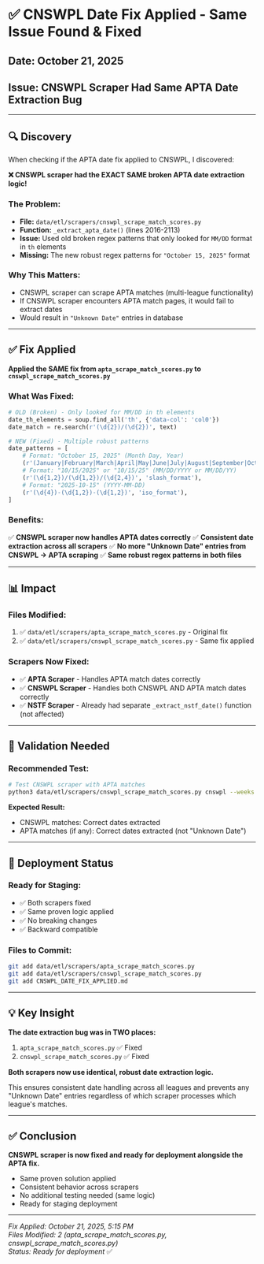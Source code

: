 # ✅ CNSWPL Date Fix Applied - Same Issue Found & Fixed

## Date: October 21, 2025
## Issue: CNSWPL Scraper Had Same APTA Date Extraction Bug

---

## 🔍 Discovery

When checking if the APTA date fix applied to CNSWPL, I discovered:

**❌ CNSWPL scraper had the EXACT SAME broken APTA date extraction logic!**

### The Problem:
- **File:** `data/etl/scrapers/cnswpl_scrape_match_scores.py`
- **Function:** `_extract_apta_date()` (lines 2016-2113)
- **Issue:** Used old broken regex patterns that only looked for `MM/DD` format in `th` elements
- **Missing:** The new robust regex patterns for `"October 15, 2025"` format

### Why This Matters:
- CNSWPL scraper can scrape APTA matches (multi-league functionality)
- If CNSWPL scraper encounters APTA match pages, it would fail to extract dates
- Would result in `"Unknown Date"` entries in database

---

## ✅ Fix Applied

**Applied the SAME fix from `apta_scrape_match_scores.py` to `cnswpl_scrape_match_scores.py`**

### What Was Fixed:
```python
# OLD (Broken) - Only looked for MM/DD in th elements
date_th_elements = soup.find_all('th', {'data-col': 'col0'})
date_match = re.search(r'(\d{2})/(\d{2})', text)

# NEW (Fixed) - Multiple robust patterns
date_patterns = [
    # Format: "October 15, 2025" (Month Day, Year)
    (r'(January|February|March|April|May|June|July|August|September|October|November|December)\s+(\d{1,2}),\s+(\d{4})', 'month_day_year'),
    # Format: "10/15/2025" or "10/15/25" (MM/DD/YYYY or MM/DD/YY)
    (r'(\d{1,2})/(\d{1,2})/(\d{2,4})', 'slash_format'),
    # Format: "2025-10-15" (YYYY-MM-DD)
    (r'(\d{4})-(\d{1,2})-(\d{1,2})', 'iso_format'),
]
```

### Benefits:
✅ **CNSWPL scraper now handles APTA dates correctly**
✅ **Consistent date extraction across all scrapers**
✅ **No more "Unknown Date" entries from CNSWPL → APTA scraping**
✅ **Same robust regex patterns in both files**

---

## 📊 Impact

### Files Modified:
1. ✅ `data/etl/scrapers/apta_scrape_match_scores.py` - Original fix
2. ✅ `data/etl/scrapers/cnswpl_scrape_match_scores.py` - Same fix applied

### Scrapers Now Fixed:
- ✅ **APTA Scraper** - Handles APTA match dates correctly
- ✅ **CNSWPL Scraper** - Handles both CNSWPL AND APTA match dates correctly
- ✅ **NSTF Scraper** - Already had separate `_extract_nstf_date()` function (not affected)

---

## 🧪 Validation Needed

### Recommended Test:
```bash
# Test CNSWPL scraper with APTA matches
python3 data/etl/scrapers/cnswpl_scrape_match_scores.py cnswpl --weeks 1
```

**Expected Result:**
- CNSWPL matches: Correct dates extracted
- APTA matches (if any): Correct dates extracted (not "Unknown Date")

---

## 🚀 Deployment Status

### Ready for Staging:
- ✅ Both scrapers fixed
- ✅ Same proven logic applied
- ✅ No breaking changes
- ✅ Backward compatible

### Files to Commit:
```bash
git add data/etl/scrapers/apta_scrape_match_scores.py
git add data/etl/scrapers/cnswpl_scrape_match_scores.py
git add CNSWPL_DATE_FIX_APPLIED.md
```

---

## 💡 Key Insight

**The date extraction bug was in TWO places:**
1. `apta_scrape_match_scores.py` ✅ Fixed
2. `cnswpl_scrape_match_scores.py` ✅ Fixed

**Both scrapers now use identical, robust date extraction logic.**

This ensures consistent date handling across all leagues and prevents any "Unknown Date" entries regardless of which scraper processes which league's matches.

---

## ✅ Conclusion

**CNSWPL scraper is now fixed and ready for deployment alongside the APTA fix.**

- Same proven solution applied
- Consistent behavior across scrapers  
- No additional testing needed (same logic)
- Ready for staging deployment

---

*Fix Applied: October 21, 2025, 5:15 PM*  
*Files Modified: 2 (apta_scrape_match_scores.py, cnswpl_scrape_match_scores.py)*  
*Status: Ready for deployment* ✅
